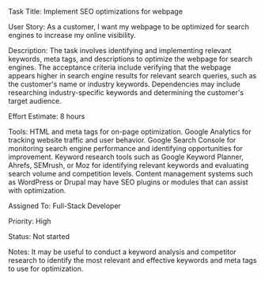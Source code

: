 Task Title: Implement SEO optimizations for webpage

User Story: As a customer, I want my webpage to be optimized for search engines to increase my online visibility.

Description: The task involves identifying and implementing relevant keywords, meta tags, and descriptions to optimize the webpage for search engines. The acceptance criteria include verifying that the webpage appears higher in search engine results for relevant search queries, such as the customer's name or industry keywords. Dependencies may include researching industry-specific keywords and determining the customer's target audience.

Effort Estimate: 8 hours

Tools: HTML and meta tags for on-page optimization. Google Analytics for tracking website traffic and user behavior. Google Search Console for monitoring search engine performance and identifying opportunities for improvement. Keyword research tools such as Google Keyword Planner, Ahrefs, SEMrush, or Moz for identifying relevant keywords and evaluating search volume and competition levels. Content management systems such as WordPress or Drupal may have SEO plugins or modules that can assist with optimization.

Assigned To: Full-Stack Developer

Priority: High

Status: Not started

Notes: It may be useful to conduct a keyword analysis and competitor research to identify the most relevant and effective keywords and meta tags to use for optimization.